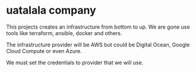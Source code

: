 # uatalala company

This projects creates an infrastructure from bottom to up. We are gone use 
tools like terraform, ansible, docker and others.

The infrastructure provider will be AWS but could be Digital Ocean,
Google Cloud Compute or even Azure.

We must set the credentials to provider that we will use.

